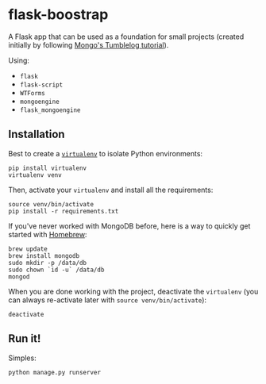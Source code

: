 # flask-boostrap

A Flask app that can be used as a foundation for small projects (created initially by following [Mongo's Tumblelog tutorial](https://docs.mongodb.org/ecosystem/tutorial/write-a-tumblelog-application-with-flask-mongoengine/)).

Using:
* `flask`
* `flask-script`
* `WTForms`
* `mongoengine`
* `flask_mongoengine`

## Installation

Best to create a [`virtualenv`](http://virtualenv.org/) to isolate Python environments:
```
pip install virtualenv
virtualenv venv
```

Then, activate your `virtualenv` and install all the requirements:
```
source venv/bin/activate
pip install -r requirements.txt
```

If you've never worked with MongoDB before, here is a way to quickly get started with [Homebrew](http://brew.sh/):
```
brew update
brew install mongodb
sudo mkdir -p /data/db
sudo chown `id -u` /data/db
mongod
```

When you are done working with the project, deactivate the `virtualenv` (you can always re-activate later with `source venv/bin/activate`):
```
deactivate
```

## Run it!

Simples:
```
python manage.py runserver
```
